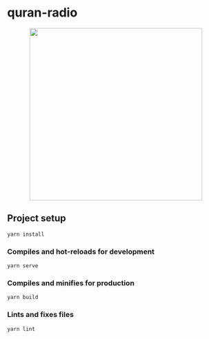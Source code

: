 # quran-radio

<p align="center"><a href="#" target="_blank"><img src="https://github.com/Govar-Dev/QuranRadio/blob/master/screenshot.png?raw=true" width="400"></a></p>


## Project setup
```
yarn install
```

### Compiles and hot-reloads for development
```
yarn serve
```

### Compiles and minifies for production
```
yarn build
```

### Lints and fixes files
```
yarn lint
```

